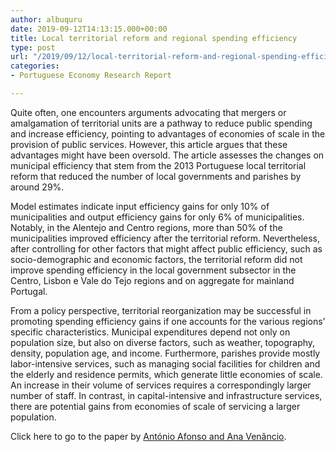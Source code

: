 ```yaml
---
author: albuquru
date: 2019-09-12T14:13:15.000+00:00
title: Local territorial reform and regional spending efficiency
type: post
url: "/2019/09/12/local-territorial-reform-and-regional-spending-efficiency/"
categories:
- Portuguese Economy Research Report

---
```

Quite often, one encounters arguments advocating that mergers or amalgamation of territorial units are a pathway to reduce public spending and increase efficiency, pointing to advantages of economies of scale in the provision of public services. However, this article argues that these advantages might have been oversold. The article assesses the changes on municipal efficiency that stem from the 2013 Portuguese local territorial reform that reduced the number of local governments and parishes by around 29%.

Model estimates indicate input efficiency gains for only 10% of municipalities and output efficiency gains for only 6% of municipalities. Notably, in the Alentejo and Centro regions, more than 50% of the municipalities improved efficiency after the territorial reform. Nevertheless, after controlling for other factors that might affect public efficiency, such as socio-demographic and economic factors, the territorial reform did not improve spending efficiency in the local government subsector in the Centro, Lisbon e Vale do Tejo regions and on aggregate for mainland Portugal.

From a policy perspective, territorial reorganization may be successful in promoting spending efficiency gains if one accounts for the various regions’ specific characteristics. Municipal expenditures depend not only on population size, but also on diverse factors, such as weather, topography, density, population age, and income. Furthermore, parishes provide mostly labor-intensive services, such as managing social facilities for children and the elderly and residence permits, which generate little economies of scale. An increase in their volume of services requires a correspondingly larger number of staff. In contrast, in capital-intensive and infrastructure services, there are potential gains from economies of scale of servicing a larger population.

Click here to go to the paper by [António Afonso and Ana Venâncio](https://ideas.repec.org/p/ise/remwps/wp0712019.html).